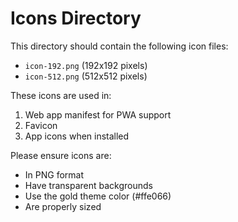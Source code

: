 # Icons Directory

This directory should contain the following icon files:
- `icon-192.png` (192x192 pixels)
- `icon-512.png` (512x512 pixels)

These icons are used in:
1. Web app manifest for PWA support
2. Favicon
3. App icons when installed

Please ensure icons are:
- In PNG format
- Have transparent backgrounds
- Use the gold theme color (#ffe066)
- Are properly sized 